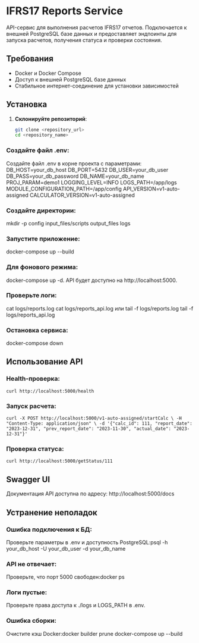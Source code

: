 # IFRS17 Reports Service

API-сервис для выполнения расчетов IFRS17 отчетов. Подключается к внешней PostgreSQL базе данных и предоставляет эндпоинты для запуска расчетов, получения статуса и проверки состояния.

## Требования
- Docker и Docker Compose
- Доступ к внешней PostgreSQL базе данных
- Стабильное интернет-соединение для установки зависимостей

## Установка

1. **Склонируйте репозиторий**:
   ```bash
   git clone <repository_url>
   cd <repository_name>

### Создайте файл .env:
Создайте файл .env в корне проекта с параметрами:
DB_HOST=your_db_host
DB_PORT=5432
DB_USER=your_db_user
DB_PASS=your_db_password
DB_NAME=your_db_name
PROJ_PARAM=demo1
LOGGING_LEVEL=INFO
LOGS_PATH=/app/logs
MODULE_CONFIGURATION_PATH=/app/config
API_VERSION=v1-auto-assigned
CALCULATOR_VERSION=v1-auto-assigned

### Создайте директории:
mkdir -p config input_files/scripts output_files logs

### Запустите приложение:
docker-compose up --build

### Для фонового режима: 
docker-compose up -d.
API будет доступно на http://localhost:5000.

### Проверьте логи:
cat logs/reports.log
cat logs/reports_api.log
или
tail -f logs/reports.log
tail -f logs/reports_api.log

### Остановка сервиса:
docker-compose down

## Использование API

### Health-проверка:
`curl http://localhost:5000/health`

### Запуск расчета:
`curl -X POST http://localhost:5000/v1-auto-assigned/startCalc \
  -H "Content-Type: application/json" \
  -d '{"calc_id": 111, "report_date": "2023-12-31", "prev_report_date": "2023-11-30", "actual_date": "2023-12-31"}'`

### Проверка статуса:
`curl http://localhost:5000/getStatus/111`

## Swagger UI
Документация API доступна по адресу:
http://localhost:5000/docs

## Устранение неполадок

### Ошибка подключения к БД:
Проверьте параметры в .env и доступность PostgreSQL:psql -h your_db_host -U your_db_user -d your_db_name

### API не отвечает:
Проверьте, что порт 5000 свободен:docker ps

### Логи пустые:
Проверьте права доступа к ./logs и LOGS_PATH в .env.

### Ошибка сборки:
Очистите кэш Docker:docker builder prune
docker-compose up --build